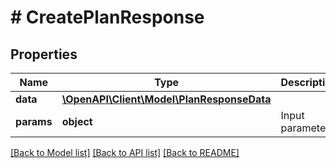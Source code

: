 # # CreatePlanResponse

## Properties

Name | Type | Description | Notes
------------ | ------------- | ------------- | -------------
**data** | [**\OpenAPI\Client\Model\PlanResponseData**](PlanResponseData.md) |  |
**params** | **object** | Input parameters |

[[Back to Model list]](../../README.md#models) [[Back to API list]](../../README.md#endpoints) [[Back to README]](../../README.md)
